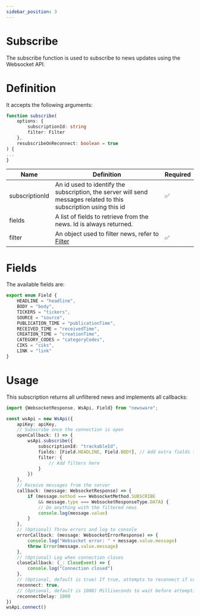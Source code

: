 ```yaml
---
sidebar_position: 3
---
```


# Subscribe

The subscribe function is used to subscribe to news updates using the Websocket API.

# Definition

It accepts the following arguments:

```typescript
function subscribe(
    options: {
        subscriptionId: string
        filter: Filter
    },
    resubscribeOnReconnect: boolean = true
) {
...
}
```

| Name           | Definition                                                                                                        | Required |
| -------------- | ----------------------------------------------------------------------------------------------------------------- | -------- |
| subscriptionId | An id used to identify the subscription, the server will send messages related to this subscription using this id | ✅        |
| fields         | A list of fields to retrieve from the news. Id is always returned.                                                |          |
| filter         | An object used to filter news, refer to [Filter](./filter)                                                        | ✅        |

# Fields
The available fields are:

```typescript
export enum Field {
    HEADLINE = "headline",
    BODY = "body",
    TICKERS = "tickers",
    SOURCE = "source",
    PUBLICATION_TIME = "publicationTime",
    RECEIVED_TIME = "receivedTime",
    CREATION_TIME = "creationTime",
    CATEGORY_CODES = "categoryCodes",
    CIKS = "ciks",
    LINK = "link"
}
```

# Usage

This subscription returns all unfiltered news and implements all callbacks:

````typescript
import {WebsocketResponse, WsApi, Field} from "newsware";

const wsApi = new WsApi({
    apiKey: apiKey,
    // Subscribe once the connection is open
    openCallback: () => {
        wsApi.subscribe({
            subscriptionId: "trackableId",
            fields: [Field.HEADLINE, Field.BODY], // Add extra fields to retrieve here
            filter: {
                // Add filters here
            }
        })
    },
    // Receive messages from the server
    callback: (message: WebsocketResponse) => {
        if (message.method === WebsocketMethod.SUBSCRIBE
            && message.type === WebsocketResponseType.DATA) {
            // Do anything with the filtered news
            console.log(message.value)
        }
    },
    // (Optional) Throw errors and log to console
    errorCallback: (message: WebsocketErrorResponse) => {
        console.log("Websocket error: " + message.value.message)
        throw Error(message.value.message)
    },
    // (Optional) Log when connection closes
    closeCallback: (_: CloseEvent) => {
        console.log("Connection closed")
    },
    // (Optional, default is true) If true, attempts to reconnect if connection is unexpectedly closed.
    reconnect: true,
    // (Optional, default is 1000) Milliseconds to wait before attempting a reconnect.
    reconnectDelay: 1000
})
wsApi.connect()
````